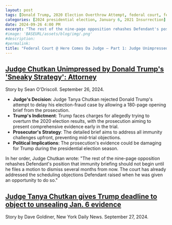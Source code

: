 ```yaml
---
layout: post
tags: [Donald Trump, 2020 Election Overthrow Attempt, federal court, federal crimes, politics]
categories: [2024 presidential election, January 6, 2021 Insurrection]
date: 2024-09-26 4:00 PM
excerpt: "The rest of the nine-page opposition rehashes Defendant's position that immunity briefing should not begin until he files a motion to dismiss several months from now. The court has already addressed the scheduling objections Defendant raised when he was given an opportunity to do solemnly – Judge Chutkan"
#image: 'BASEURL/assets/blog/img/.png'
#description:
#permalink:
title: "Federal Court @ Here Comes Da Judge – Part 1: Judge Unimpressed With Trump’s Sneaky Strategy"
---
```



## [Judge Chutkan Unimpressed by Donald Trump's 'Sneaky Strategy': Attorney](https://www.newsweek.com/donald-trump-jack-smith-tanya-chutkan-indictment-election-fraud-january-6-1959699)

Story by Sean O'Driscoll. September 26, 2024.

- **Judge's Decision**: Judge Tanya Chutkan rejected Donald Trump's attempt to delay his election-fraud case by allowing a 180-page opening brief from the prosecution.
- **Trump's Indictment**: Trump faces charges for allegedly trying to overturn the 2020 election results, with the prosecution aiming to present comprehensive evidence early in the trial.
- **Prosecutor's Strategy**: The detailed brief aims to address all immunity challenges upfront, preventing mid-trial objections.
- **Political Implications**: The prosecution's evidence could be damaging for Trump during the presidential election season.

In her order, Judge Chutkan wrote: "The rest of the nine-page opposition rehashes Defendant's position that immunity briefing should not begin until he files a motion to dismiss several months from now. The court has already addressed the scheduling objections Defendant raised when he was given an opportunity to do so."

## [Judge Tanya Chutkan gives Trump deadline to object to unsealing Jan. 6 evidence](https://www.nydailynews.com/2024/09/27/judge-tanya-chutkan-trump-deadline-object-unsealing-jan-6-evidence/)

Story by Dave Goldiner, New York Daily News. September 27, 2024.

